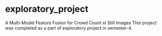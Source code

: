 # exploratory_project
A Multi-Model Feature Fusion for Crowd Count in Still Images
This project was completed as a part of exploratory project in semester-4.
